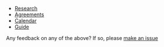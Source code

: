 


- [Research](research.md)
- [Agreements](agreements.md)
- [Calendar](https://calendar.google.com/calendar/embed?src=afr9t36kknt629jh4omun20n90%40group.calendar.google.com&ctz=America/New_York)
- [Guide](guide.md)




Any feedback on any of the above? If so, please [make an issue](https://github.com/neurodata/about/issues)
